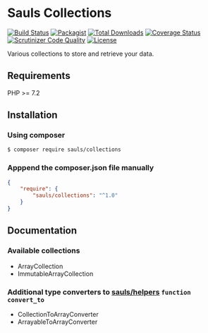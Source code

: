 # Sauls Collections

[![Build Status](https://travis-ci.org/sauls/collections.svg?branch=master)](https://travis-ci.org/sauls/collections)
[![Packagist](https://img.shields.io/packagist/v/sauls/collections.svg)](https://packagist.org/packages/sauls/collections)
[![Total Downloads](https://img.shields.io/packagist/dt/sauls/collections.svg)](https://packagist.org/packages/sauls/collections)
[![Coverage Status](https://img.shields.io/coveralls/github/sauls/collections.svg)](https://coveralls.io/github/sauls/collections?branch=master)
[![Scrutinizer Code Quality](https://scrutinizer-ci.com/g/sauls/collections/badges/quality-score.png?b=master)](https://scrutinizer-ci.com/g/sauls/collections/?branch=master)
[![License](https://img.shields.io/github/license/sauls/collections.svg)](https://packagist.org/packages/sauls/collections)

Various collections to store and retrieve your data.

## Requirements

PHP >= 7.2

## Installation

### Using composer
```bash
$ composer require sauls/collections
```

### Apppend the composer.json file manually
```json
{
    "require": {
        "sauls/collections": "^1.0"
    }
}
```

## Documentation

### Available collections

* ArrayCollection
* ImmutableArrayCollection

### Additional type converters to [sauls/helpers](https://github.com/sauls/helpers) `function convert_to`

* CollectionToArrayConverter
* ArrayableToArrayConverter
